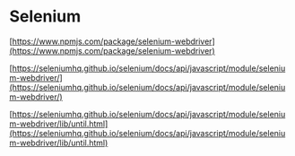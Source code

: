 # Selenium

[https://www.npmjs.com/package/selenium-webdriver](https://www.npmjs.com/package/selenium-webdriver)


[https://seleniumhq.github.io/selenium/docs/api/javascript/module/selenium-webdriver/](https://seleniumhq.github.io/selenium/docs/api/javascript/module/selenium-webdriver/)

[https://seleniumhq.github.io/selenium/docs/api/javascript/module/selenium-webdriver/lib/until.html](https://seleniumhq.github.io/selenium/docs/api/javascript/module/selenium-webdriver/lib/until.html)
<!--stackedit_data:
eyJoaXN0b3J5IjpbLTE2MDc3NDExNDQsLTc1NDAwODQ4MSwtMj
A3NjQyNzYxNl19
-->